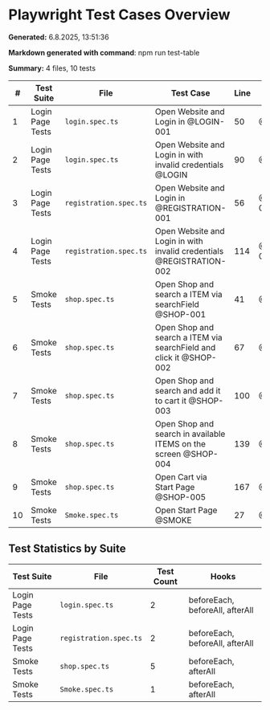 # Playwright Test Cases Overview

**Generated:** 6.8.2025, 13:51:36

**Markdown generated with command**: npm run test-table

**Summary:** 4 files, 10 tests

| # | Test Suite | File | Test Case | Line | Tags |
|---|------------|------|-----------|------|------|
| 1 | Login Page Tests | `login.spec.ts` | Open Website and Login in @LOGIN-001 | 50 | @LOGIN-001 |
| 2 | Login Page Tests | `login.spec.ts` | Open Website and Login in with invalid credentials @LOGIN | 90 | @LOGIN |
| 3 | Login Page Tests | `registration.spec.ts` | Open Website and Login in @REGISTRATION-001 | 56 | @REGISTRATION-001 |
| 4 | Login Page Tests | `registration.spec.ts` | Open Website and Login in with invalid credentials @REGISTRATION-002 | 114 | @REGISTRATION-002 |
| 5 | Smoke Tests | `shop.spec.ts` | Open Shop and search a ITEM via searchField @SHOP-001 | 41 | @SHOP-001 |
| 6 | Smoke Tests | `shop.spec.ts` | Open Shop and search a ITEM via searchField and click it @SHOP-002 | 67 | @SHOP-002 |
| 7 | Smoke Tests | `shop.spec.ts` | Open Shop and search and add it to cart it @SHOP-003 | 100 | @SHOP-003 |
| 8 | Smoke Tests | `shop.spec.ts` | Open Shop and search in available ITEMS on the screen @SHOP-004 | 139 | @SHOP-004 |
| 9 | Smoke Tests | `shop.spec.ts` | Open Cart via Start Page @SHOP-005 | 167 | @SHOP-005 |
| 10 | Smoke Tests | `Smoke.spec.ts` | Open Start Page @SMOKE | 27 | @SMOKE |

## Test Statistics by Suite

| Test Suite | File | Test Count | Hooks |
|------------|------|------------|-------|
| Login Page Tests | `login.spec.ts` | 2 | beforeEach, beforeAll, afterAll |
| Login Page Tests | `registration.spec.ts` | 2 | beforeEach, beforeAll, afterAll |
| Smoke Tests | `shop.spec.ts` | 5 | beforeEach, afterAll |
| Smoke Tests | `Smoke.spec.ts` | 1 | beforeEach, afterAll |
